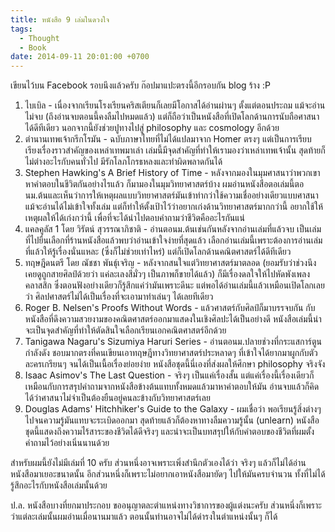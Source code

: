 ```yaml
---
title: หนังสือ 9 เล่มในดวงใจ
tags:
  - Thought
  - Book
date: 2014-09-11 20:01:00 +0700
---
```


เขียนไว้บน Facebook รอบนึงแล้วครับ ก๊อปมาแปะตรงนี้อีกรอบกัน blog ร้าง :P

1. ไบเบิล - เนื่องจากเรียนโรงเรียนคริสเตียนก็เลยมีโอกาสได้อ่านผ่านๆ ตั้งแต่ตอนประถม แม้จะอ่านไม่จบ (ถึงอ่านจบตอนนี้คงลืมไปหมดแล้ว) แต่ก็ถือว่าเป็นหนังสือที่เปิดโลกด้านการนับถือศาสนาได้ดีทีเดียว นอกจากนี้ยังช่วยปูทางไปสู่ philosophy และ cosmology อีกด้วย
2. ตำนานเทพเจ้ากรีกโรมัน - ฉบับภาษาไทยที่ไม่ได้แปลมาจาก Homer ตรงๆ แต่เป็นการเรียบเรียงเรื่องราวสำคัญของเหล่าเทพมาเล่า เล่มนี้มีจุดสำคัญที่ทำให้เรามองว่าเหล่าเทพเจ้านั้น สุดท้ายก็ไม่ต่างอะไรกับคนทั่วไป มีรักโลภโกรธหลงและทำผิดพลาดกันได้
3. Stephen Hawking's A Brief History of Time - หลังจากมองในมุมศาสนาว่าพวกเขาหาคำตอบในชีวิตกันอย่างไรแล้ว ก็มามองในมุมวิทยาศาสตร์บ้าง ผมอ่านหนังสือตอเล่มนี้ตอนม.ต้นและเห็นว่าการให้เหตุผลแบบวิทยาศาสตร์มันเข้าท่ากว่าใช้ความเชื่ออย่างเดียวแบบศาสนา แม้จะอ่านได้ไม่เข้าใจทั้งเล่ม แต่ก็ทำให้ตั้งเป้าไว้ว่าอยากเก่งด้านวิทยาศาสตร์มากกว่านี้ อยากใช้ให้เหตุผลให้ได้เก่งกว่านี้ เพื่อที่จะได้นำไปตอบคำถามว่าชีวิตคืออะไรกันแน่
4. แคลคูลัส 1 โดย วิรัตน์ สุวรรณาภิชาติ - อ่านตอนม.ต้นเช่นกันหลังจากอ่านเล่มที่แล้วจบ เป็นเล่มที่ไปยืนเลือกที่ร้านหนังสือแล้วพบว่าอ่านเข้าใจง่ายที่สุดแล้ว เลือกอ่านเล่มนี้เพราะต้องการอ่านเล่มที่แล้วให้รู้เรื่องนั่นแหละ (ซึ่งก็ไม่ช่วยเท่าไหร่) แต่ก็เปิดโลกด้านคณิตศาสตร์ได้ดีทีเดียว
5. ทฤษฎีดนตรี โดย ณัชชา พันธุ์เจริญ - หลังจากสนใจแต่วิทยาศาสตร์มาตลอด (ยอมรับว่าช่วงนึงเคยดูถูกสายศิลป์ด้วยว่า แค่ละเลงสีมั่วๆ เป็นภาพก็ขายได้แล้ว) ก็มีเรื่องดลใจให้ไปหัดพังเพลงคลาสสิก ซึ่งตอนฟังอย่างเดียวก็รู้สึกแค่ว่ามันเพราะดีนะ แต่พอได้อ่านเล่มนี้แล้วเหมือนเปิดโลกเลยว่า ศิลปศาสตร์ไม่ได้เป็นเรื่องที่จะเอามาทำเล่นๆ ได้เลยทีเดียว
6. Roger B. Nelsen's Proofs Without Words - แล้วศาสตร์กับศิลป์ก็มาบรรจบกัน กับหนังสือที่ดึงความสวยงามของคณิตศาสตร์ออกมาแสดงในเชิงศิลปะได้เป็นอย่างดี หนังสือเล่มนี้น่าจะเป็นจุดสำคัญที่ทำให้ตัดสินใจเลือกเรียนเอกคณิตศาสตร์อีกด้วย
7. Tanigawa Nagaru's Sizumiya Haruri Series - อ่านตอนม.ปลายช่วงที่กระแสการ์ตูนกำลังดัง ชอบมากตรงที่คนเขียนเอาทฤษฎีทางวิทยาศาสตร์ประหลาดๆ ที่เข้าใจได้ยากมาผูกกับตัวละครเกรียนๆ จนได้เป็นเนื้อเรื่องย่อยง่าย หนังสือชุดนี้นี่เองที่ส่งผลให้ศึกษา philosophy จริงจัง
8. Isaac Asimov's The Last Question - จริงๆ เป็นแค่เรื่องสั้น แต่แค่เรื่องนี้เรื่องเดียวก็เหมือนกับการสรุปคำถามจากหนังสือข้างต้นแทบทั้งหมดแล้วมาหาคำตอบให้มัน อ่านจบแล้วก็คิดได้ว่าศาสนาไม่จำเป็นต้องยืนอยู่คนละข้างกับวิทยาศาสตร์เลย
9. Douglas Adams' Hitchhiker's Guide to the Galaxy - ผมเชื่อว่า พอเรียนรู้สิ่งต่างๆ ไปจนความรู้มันแทบจะระเบิดออกมา สุดท้ายแล้วก็ต้องหาทางลืมความรู้นั้น (unlearn) หนังสือชุดนี้แสดงถึงความไร้สาระของชีวิตได้ดีจริงๆ และน่าจะเป็นบทสรุปให้กับคำตอบของชีวิตที่ผมตั้งคำถามไว้อย่างเนิ่นนานด้วย

สำหรับผมนี้ยังไม่มีเล่มที่ 10 ครับ ส่วนหนึ่งอาจเพราะเพิ่งสำนึกตัวเองได้ว่า จริงๆ แล้วก็ไม่ได้อ่านหนังสือมาเยอะขนาดนั้น อีกส่วนหนึ่งก็เพราะไม่อยากเอาหนังสือมายัดๆ ไปให้มันครบจำนวน ทั้งที่ไม่ได้รู้สึกอะไรกับหนังสือเล่มนั้นด้วย

ป.ล. หนังสือบางที่ยกมาประกอบ ขออนุญาตละตำแหน่งทางวิชาการของผู้แต่งนะครับ ส่วนหนึ่งก็เพราะว่าแต่ละเล่มนั้นผมอ่านเมื่อนานมาแล้ว ตอนนั้นท่านอาจไม่ได้ดำรงในตำแหน่งนั้นๆ ก็ได้
